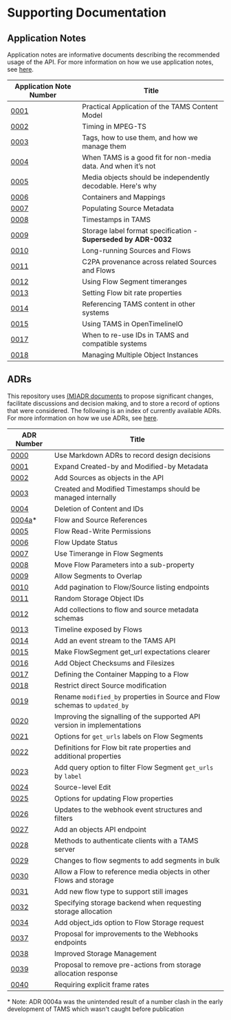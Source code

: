 # Supporting Documentation

## Application Notes

Application notes are informative documents describing the recommended usage of the API.
For more information on how we use application notes, see [here](./appnotes/README.md).

| Application Note Number                                              | Title                                                           |
| -------------------------------------------------------------------- | --------------------------------------------------------------- |
| [0001](./appnotes/0001-multi-mono-essence-flows-sources.md)          | Practical Application of the TAMS Content Model                 |
| [0002](./appnotes/0002-Timing-in-MPEG-TS.md)                         | Timing in MPEG-TS                                               |
| [0003](./appnotes/0003-tag-names.md)                                 | Tags, how to use them, and how we manage them                   |
| [0004](./appnotes/0004-tams-for-data.md)                             | When TAMS is a good fit for non-media data. And when it’s not   |
| [0005](./appnotes/0005-indepentent-segments.md)                      | Media objects should be independently decodable. Here's why     |
| [0006](./appnotes/0006-containers-and-mappings.md)                   | Containers and Mappings                                         |
| [0007](./appnotes/0007-populating-source-metadata.md)                | Populating Source Metadata                                      |
| [0008](./appnotes/0008-timestamps-in-TAMS.md)                        | Timestamps in TAMS                                              |
| [0009](./appnotes/0009-storage-label-format.md)                      | Storage label format specification - **Superseded by ADR-0032** |
| [0010](./appnotes/0010-long-running-sources-and-flows.md)            | Long-running Sources and Flows                                  |
| [0011](./appnotes/0011-c2pa.md)                                      | C2PA provenance across related Sources and Flows                |
| [0012](./appnotes/0012-using-flow-segment-timeranges.md)             | Using Flow Segment timeranges                                   |
| [0013](./appnotes/0013-setting-flow-bit-rate-properties.md)          | Setting Flow bit rate properties                                |
| [0014](./appnotes/0014-referencing-tams-content-in-other-systems.md) | Referencing TAMS content in other systems                       |
| [0015](./appnotes/0015-using-tams-in-opentimelineio.md)              | Using TAMS in OpenTimelineIO                                    |
| [0017](./appnotes/0017-reuse-of-ids.md)                              | When to re-use IDs in TAMS and compatible systems               |
| [0018](./appnotes/0018-managing-multiple-object-instances.md)        | Managing Multiple Object Instances                              |

## ADRs

This repository uses [(M)ADR documents](https://adr.github.io/madr/) to propose significant changes, facilitate discussions and decision making, and to store a record of options that were considered.
The following is an index of currently available ADRs.
For more information on how we use ADRs, see [here](./adr/README.md).

| ADR Number                                                         | Title                                                                      |
| ------------------------------------------------------------------ | -------------------------------------------------------------------------- |
| [0000](./adr/0000-use-markdown-adrs-to-record-design-decisions.md) | Use Markdown ADRs to record design decisions                               |
| [0001](./adr/0001-expand-created-modified-metadata.md)             | Expand Created-by and Modified-by Metadata                                 |
| [0002](./adr/0002-add-sources-to-api.md)                           | Add Sources as objects in the API                                          |
| [0003](./adr/0003-item-timestamps-managed-internally.md)           | Created and Modified Timestamps should be managed internally               |
| [0004](./adr/0004-content-deletion.md)                             | Deletion of Content and IDs                                                |
| [0004a](./adr/0004a-ancestry-relationships.md)*                    | Flow and Source References                                                 |
| [0005](./adr/0005-flow-read-write-permissions.md)                  | Flow Read-Write Permissions                                                |
| [0006](./adr/0006-flow-status.md)                                  | Flow Update Status                                                         |
| [0007](./adr/0007-use-timerange-in-flow-segments.md)               | Use Timerange in Flow Segments                                             |
| [0008](./adr/0008-move-flow-parameters-into-a-sub-property.md)     | Move Flow Parameters into a sub-property                                   |
| [0009](./adr/0009-allow-segment-overlap.md)                        | Allow Segments to Overlap                                                  |
| [0010](./adr/0010-pagination-of-listing-endpoints.md)              | Add pagination to Flow/Source listing endpoints                            |
| [0011](./adr/0011-random-storage-object-ids.md)                    | Random Storage Object IDs                                                  |
| [0012](./adr/0012-add-flow-collections.md)                         | Add collections to flow and source metadata schemas                        |
| [0013](./adr/0013-timeline-exposed-by-flows.md)                    | Timeline exposed by Flows                                                  |
| [0014](./adr/0014-add-event-stream.md)                             | Add an event stream to the TAMS API                                        |
| [0015](./adr/0015-flow-segment-get-url-expectations.md)            | Make FlowSegment get_url expectations clearer                              |
| [0016](./adr/0016-checksums-and-filesize.md)                       | Add Object Checksums and Filesizes                                         |
| [0017](./adr/0017-container-mapping.md)                            | Defining the Container Mapping to a Flow                                   |
| [0018](./adr/0018-restrict-direct-source-modification.md)          | Restrict direct Source modification                                        |
| [0019](./adr/0019-consolidate-modified-updated-terms.md)           | Rename `modified_by` properties in Source and Flow schemas to `updated_by` |
| [0020](./adr/0020-version-signalling.md)                           | Improving the signalling of the supported API version in implementations   |
| [0021](./adr/0021-storage-label-format.md)                         | Options for `get_urls` labels on Flow Segments                             |
| [0022](./adr/0022-flow-bit-rate-properties.md)                     | Definitions for Flow bit rate properties and additional properties         |
| [0023](./adr/0023-filter-segment-get-urls.md)                      | Add query option to filter Flow Segment `get_urls` by `label`              |
| [0024](./adr/0024-source-level-edit.md)                            | Source-level Edit                                                          |
| [0025](./adr/0025-flow-property-updates.md)                        | Options for updating Flow properties                                       |
| [0026](./adr/0026-updated-webhook-events-and-filters.md)           | Updates to the webhook event structures and filters                        |
| [0027](./adr/0027-add-objects-api-endpoint.md)                     | Add an objects API endpoint                                                |
| [0028](./adr/0028-authentication-methods.md)                       | Methods to authenticate clients with a TAMS server                         |
| [0029](./adr/0029-bulk-flow-segments.md)                           | Changes to flow segments to add segments in bulk                           |
| [0030](./adr/0030-allow-external-media-objects.md)                 | Allow a Flow to reference media objects in other Flows and storage         |
| [0031](./adr/0031-flow-image-support.md)                           | Add new flow type to support still images                                  |
| [0032](./adr/0032-specifying-storage-backend.md)                   | Specifying storage backend when requesting storage allocation              |
| [0034](./adr/0034-storage-allow-object_ids.md)                     | Add object_ids option to Flow Storage request                              |
| [0037](./adr/0037-improve-webhooks.md)                             | Proposal for improvements to the Webhooks endpoints                        |
| [0038](./adr/0038-improved-storage-management.md)                  | Improved Storage Management                                                |
| [0039](./adr/0039-remove-pre-actions.md)                           | Proposal to remove pre-actions from storage allocation response            |
| [0040](./adr/0040-require-explicit-framerate.md)                   | Requiring explicit frame rates |

\* Note: ADR 0004a was the unintended result of a number clash in the early development of TAMS which wasn't caught before publication
